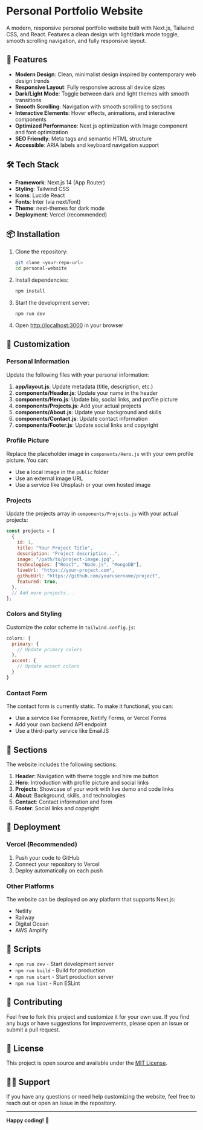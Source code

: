 # Personal Portfolio Website

A modern, responsive personal portfolio website built with Next.js, Tailwind CSS, and React. Features a clean design with light/dark mode toggle, smooth scrolling navigation, and fully responsive layout.

## 🚀 Features

- **Modern Design**: Clean, minimalist design inspired by contemporary web design trends
- **Responsive Layout**: Fully responsive across all device sizes
- **Dark/Light Mode**: Toggle between dark and light themes with smooth transitions
- **Smooth Scrolling**: Navigation with smooth scrolling to sections
- **Interactive Elements**: Hover effects, animations, and interactive components
- **Optimized Performance**: Next.js optimization with Image component and font optimization
- **SEO Friendly**: Meta tags and semantic HTML structure
- **Accessible**: ARIA labels and keyboard navigation support

## 🛠️ Tech Stack

- **Framework**: Next.js 14 (App Router)
- **Styling**: Tailwind CSS
- **Icons**: Lucide React
- **Fonts**: Inter (via next/font)
- **Theme**: next-themes for dark mode
- **Deployment**: Vercel (recommended)

## 📦 Installation

1. Clone the repository:

   ```bash
   git clone <your-repo-url>
   cd personal-website
   ```

2. Install dependencies:

   ```bash
   npm install
   ```

3. Start the development server:

   ```bash
   npm run dev
   ```

4. Open [http://localhost:3000](http://localhost:3000) in your browser

## 🎨 Customization

### Personal Information

Update the following files with your personal information:

1. **app/layout.js**: Update metadata (title, description, etc.)
2. **components/Header.js**: Update your name in the header
3. **components/Hero.js**: Update bio, social links, and profile picture
4. **components/Projects.js**: Add your actual projects
5. **components/About.js**: Update your background and skills
6. **components/Contact.js**: Update contact information
7. **components/Footer.js**: Update social links and copyright

### Profile Picture

Replace the placeholder image in `components/Hero.js` with your own profile picture. You can:

- Use a local image in the `public` folder
- Use an external image URL
- Use a service like Unsplash or your own hosted image

### Projects

Update the projects array in `components/Projects.js` with your actual projects:

```javascript
const projects = [
  {
    id: 1,
    title: "Your Project Title",
    description: "Project description...",
    image: "/path/to/project-image.jpg",
    technologies: ["React", "Node.js", "MongoDB"],
    liveUrl: "https://your-project.com",
    githubUrl: "https://github.com/yourusername/project",
    featured: true,
  },
  // Add more projects...
];
```

### Colors and Styling

Customize the color scheme in `tailwind.config.js`:

```javascript
colors: {
  primary: {
    // Update primary colors
  },
  accent: {
    // Update accent colors
  }
}
```

### Contact Form

The contact form is currently static. To make it functional, you can:

- Use a service like Formspree, Netlify Forms, or Vercel Forms
- Add your own backend API endpoint
- Use a third-party service like EmailJS

## 📱 Sections

The website includes the following sections:

1. **Header**: Navigation with theme toggle and hire me button
2. **Hero**: Introduction with profile picture and social links
3. **Projects**: Showcase of your work with live demo and code links
4. **About**: Background, skills, and technologies
5. **Contact**: Contact information and form
6. **Footer**: Social links and copyright

## 🚀 Deployment

### Vercel (Recommended)

1. Push your code to GitHub
2. Connect your repository to Vercel
3. Deploy automatically on each push

### Other Platforms

The website can be deployed on any platform that supports Next.js:

- Netlify
- Railway
- Digital Ocean
- AWS Amplify

## 📄 Scripts

- `npm run dev` - Start development server
- `npm run build` - Build for production
- `npm run start` - Start production server
- `npm run lint` - Run ESLint

## 🤝 Contributing

Feel free to fork this project and customize it for your own use. If you find any bugs or have suggestions for improvements, please open an issue or submit a pull request.

## 📝 License

This project is open source and available under the [MIT License](LICENSE).

## 🙋‍♂️ Support

If you have any questions or need help customizing the website, feel free to reach out or open an issue in the repository.

---

**Happy coding!** 🚀
